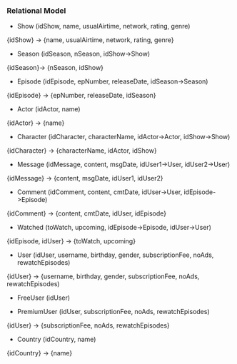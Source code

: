 ### Relational Model

- Show (idShow, name, usualAirtime, network, rating, genre)

{idShow} -> {name, usualAirtime, network, rating, genre}

- Season (idSeason, nSeason, idShow->Show)

{idSeason}-> {nSeason, idShow}

- Episode (idEpisode, epNumber, releaseDate, idSeason->Season)

{idEpisode} -> {epNumber, releaseDate, idSeason}

- Actor (idActor, name)

{idActor} -> {name}

- Character (idCharacter, characterName, idActor->Actor, idShow->Show)

{idCharacter} -> {characterName, idActor, idShow}

- Message (idMessage, content, msgDate, idUser1->User, idUser2->User)

{idMessage} -> {content, msgDate, idUser1, idUser2}

- Comment (idComment, content, cmtDate, idUser->User, idEpisode->Episode)

{idComment} -> {content, cmtDate, idUser, idEpisode}

- Watched (toWatch, upcoming, idEpisode->Episode, idUser->User)

{idEpisode, idUser} -> {toWatch, upcoming}

- User (idUser, username, birthday, gender, subscriptionFee, noAds, rewatchEpisodes)

{idUser} -> {username, birthday, gender, subscriptionFee, noAds, rewatchEpisodes)

- FreeUser (idUser)

- PremiumUser (idUser, subscriptionFee, noAds, rewatchEpisodes)

{idUser} -> {subscriptionFee, noAds, rewatchEpisodes}

- Country (idCountry, name)

{idCountry} -> {name}
